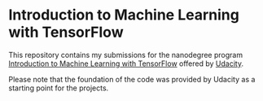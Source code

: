 # Introduction to Machine Learning with TensorFlow
This repository contains my submissions for the nanodegree program [Introduction to Machine Learning with TensorFlow](https://www.udacity.com/course/intro-to-machine-learning-with-tensorflow-nanodegree--nd230) offered by [Udacity](https://www.udacity.com/).

Please note that the foundation of the code was provided by Udacity as a starting point for the projects.
